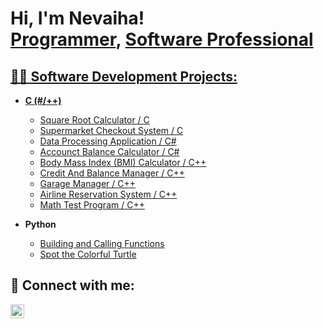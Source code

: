 <h1>Hi, I'm Nevaiha! <br/><a href="https://github.com/NevaihaJewel">Programmer</a>,
<a href="https://www.linkedin.com/in/nevaiha-jewel1/">Software Professional</h1>

<h2>👨‍💻 Software Development Projects:</h2>

- <b>C (#/++)</b>
  - [Square Root Calculator / C](https://github.com/NevaihaJewel/SquareRootCalculator)
  - [Supermarket Checkout System / C](https://github.com/NevaihaJewel/SupermarketCheckout)
  - [Data Processing Application / C#](https://github.com/NevaihaJewel/ProcessingApp)
  - [Accounct Balance Calculator / C#](https://github.com/NevaihaJewel/AccountBalance)
  - [Body Mass Index (BMI) Calculator / C++](https://github.com/NevaihaJewel/BMI_Calculator)
  - [Credit And Balance Manager / C++](https://github.com/NevaihaJewel/CreditBalanceManager)
  - [Garage Manager / C++](https://github.com/NevaihaJewel/GarageManager)
  - [Airline Reservation System / C++](https://github.com/NevaihaJewel/AirlineReservation)
  - [Math Test Program / C++](https://github.com/NevaihaJewel/MathTest)
 
- <b>Python</b>
  - [Building and Calling Functions](https://github.com/NevaihaJewel/BuildAndCall)
  - [Spot the Colorful Turtle](https://github.com/NevaihaJewel/ColorfulTurtle)

<h2> 🤳 Connect with me:</h2>

[<img align="left" alt="NevaihaAdams | LinkedIn" width="22px" src="https://cdn.jsdelivr.net/npm/simple-icons@v3/icons/linkedin.svg" />][linkedin]

[linkedin]: https://www.linkedin.com/in/nevaiha-adams-4b7547254/

<!--
Here are some ideas to get you started:

- 🔭 I’m currently working on ...
- 🌱 I’m currently learning ...
- 👯 I’m looking to collaborate on ...
- 🤔 I’m looking for help with ...
- 💬 Ask me about ...
- 📫 How to reach me: ...
- 😄 Pronouns: ...
- ⚡ Fun fact: ...
-->
